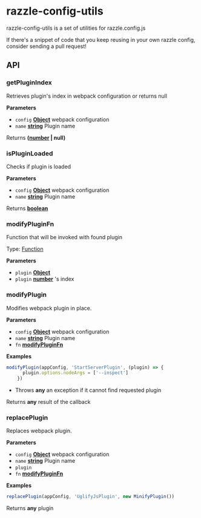 # razzle-config-utils

razzle-config-utils is a set of utilities for razzle.config.js

If there's a snippet of code that you keep reusing in your own razzle config, consider sending a pull request!

## API

<!-- Generated by documentation.js. Update this documentation by updating the source code. -->

### getPluginIndex

Retrieves plugin's index in webpack configuration or returns null

**Parameters**

-   `config` **[Object](https://developer.mozilla.org/en-US/docs/Web/JavaScript/Reference/Global_Objects/Object)** webpack configuration
-   `name` **[string](https://developer.mozilla.org/en-US/docs/Web/JavaScript/Reference/Global_Objects/String)** Plugin name

Returns **([number](https://developer.mozilla.org/en-US/docs/Web/JavaScript/Reference/Global_Objects/Number) | null)** 

### isPluginLoaded

Checks if plugin is loaded

**Parameters**

-   `config` **[Object](https://developer.mozilla.org/en-US/docs/Web/JavaScript/Reference/Global_Objects/Object)** webpack configuration
-   `name` **[string](https://developer.mozilla.org/en-US/docs/Web/JavaScript/Reference/Global_Objects/String)** Plugin name

Returns **[boolean](https://developer.mozilla.org/en-US/docs/Web/JavaScript/Reference/Global_Objects/Boolean)** 

### modifyPluginFn

Function that will be invoked with found plugin

Type: [Function](https://developer.mozilla.org/en-US/docs/Web/JavaScript/Reference/Statements/function)

**Parameters**

-   `plugin` **[Object](https://developer.mozilla.org/en-US/docs/Web/JavaScript/Reference/Global_Objects/Object)** 
-   `plugin` **[number](https://developer.mozilla.org/en-US/docs/Web/JavaScript/Reference/Global_Objects/Number)** 's index

### modifyPlugin

Modifies webpack plugin in place.

**Parameters**

-   `config` **[Object](https://developer.mozilla.org/en-US/docs/Web/JavaScript/Reference/Global_Objects/Object)** webpack configuration
-   `name` **[string](https://developer.mozilla.org/en-US/docs/Web/JavaScript/Reference/Global_Objects/String)** Plugin name
-   `fn` **[modifyPluginFn](#modifypluginfn)** 

**Examples**

```javascript
modifyPlugin(appConfig, 'StartServerPlugin', (plugin) => {
      plugin.options.nodeArgs = ['--inspect']
    })
```

-   Throws **any** an exception if it cannot find requested plugin

Returns **any** result of the callback

### replacePlugin

Replaces webpack plugin.

**Parameters**

-   `config` **[Object](https://developer.mozilla.org/en-US/docs/Web/JavaScript/Reference/Global_Objects/Object)** webpack configuration
-   `name` **[string](https://developer.mozilla.org/en-US/docs/Web/JavaScript/Reference/Global_Objects/String)** Plugin name
-   `plugin`  
-   `fn` **[modifyPluginFn](#modifypluginfn)** 

**Examples**

```javascript
replacePlugin(appConfig, 'UglifyJsPlugin', new MinifyPlugin())
```

Returns **any** plugin
